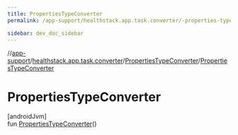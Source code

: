 ```yaml
---
title: PropertiesTypeConverter
permalink: /app-support/healthstack.app.task.converter/-properties-type-converter/-properties-type-converter.html

sidebar: dev_doc_sidebar
---
```

//[app-support](../../../index.html)/[healthstack.app.task.converter](../index.html)/[PropertiesTypeConverter](index.html)/[PropertiesTypeConverter](-properties-type-converter.html)



# PropertiesTypeConverter



[androidJvm]\
fun [PropertiesTypeConverter](-properties-type-converter.html)()




